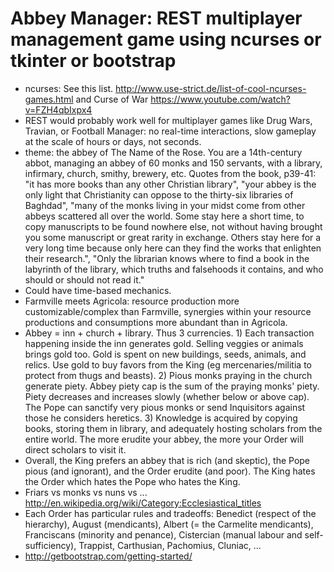 
Abbey Manager: REST multiplayer management game using ncurses or tkinter or bootstrap
====

- ncurses: See this list. http://www.use-strict.de/list-of-cool-ncurses-games.html and Curse of War https://www.youtube.com/watch?v=FZH4qbIxpx4
- REST would probably work well for multiplayer games like Drug Wars, Travian, or Football Manager: no real-time interactions, slow gameplay at the scale of hours or days, not seconds.
- theme: the abbey of The Name of the Rose. You are a 14th-century abbot, managing an abbey of 60 monks and 150 servants, with a library, infirmary, church, smithy, brewery, etc. Quotes from the book, p39-41: "it has more books than any other Christian library", "your abbey is the only light that Christianity can oppose to the thirty-six libraries of Baghdad", "many of the monks living in your midst come from other abbeys scattered all over the world. Some stay here a short time, to copy manuscripts to be found nowhere else, not without having brought you some manuscript or great rarity in exchange. Others stay here for a very long time because only here can they find the works that enlighten their research.", "Only the librarian knows where to find a book in the labyrinth of the library, which truths and falsehoods it contains, and who should or should not read it."
- Could have time-based mechanics. 
- Farmville meets Agricola: resource production more customizable/complex than Farmville, synergies within your resource productions and consumptions more abundant than in Agricola.
- Abbey = inn + church + library. Thus 3 currencies. 1) Each transaction happening inside the inn generates gold. Selling veggies or animals brings gold too. Gold is spent on new buildings, seeds, animals, and relics. Use gold to buy favors from the King (eg mercenaries/militia to protect from thugs and beasts). 2) Pious monks praying in the church generate piety. Abbey piety cap is the sum of the praying monks' piety. Piety decreases and increases slowly (whether below or above cap). The Pope can sanctify very pious monks or send Inquisitors against those he considers heretics. 3) Knowledge is acquired by copying books, storing them in library, and adequately hosting scholars from the entire world. The more erudite your abbey, the more your Order will direct scholars to visit it.
- Overall, the King prefers an abbey that is rich (and skeptic), the Pope pious (and ignorant), and the Order erudite (and poor). The King hates the Order which hates the Pope who hates the King.
- Friars vs monks vs nuns vs ... http://en.wikipedia.org/wiki/Category:Ecclesiastical_titles
- Each Order has particular rules and tradeoffs: Benedict (respect of the hierarchy), August (mendicants), Albert (= the Carmelite mendicants), Franciscans (minority and penance), Cistercian (manual labour and self-sufficiency), Trappist, Carthusian, Pachomius, Cluniac, ...
- http://getbootstrap.com/getting-started/
